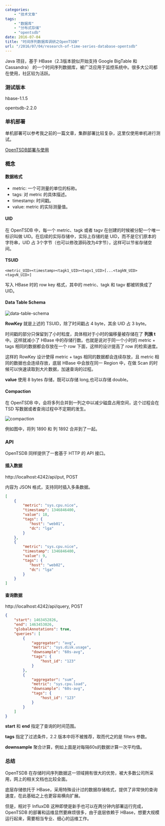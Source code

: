 ```yaml
---
categories:
    - "技术文章"
tags:
    - "数据库"
    - "分布式存储"
    - "opentsdb"
date: 2016-07-04
title: "时间序列数据库调研之OpenTSDB"
url: "/2016/07/04/research-of-time-series-database-opentsdb"
---
```


Java 项目，基于 HBase（2.3版本貌似开始支持 Google BigTable 和 Cassandra） 的一个时间序列数据库，被广泛应用于监控系统中。很多大公司都在使用，社区较为活跃。

<!--more-->

### 测试版本

hbase-1.1.5

opentsdb-2.2.0

### 单机部署

单机部署可以参考我之前的一篇文章，集群部署比较复杂，这里仅使用单机进行测试。

[OpenTSDB部署与使用](/2016/03/12/install-and-use-opentsdb/)


### 概念

#### 数据格式

* metric: 一个可测量的单位的标称。
* tags: 对 metric 的具体描述。
* timestamp: 时间戳。
* value: metric 的实际测量值。

#### UID

在 OpenTSDB 中，每一个 metric、tagk 或者 tagv 在创建的时候被分配一个唯一标识叫做 UID。在后续的实际存储中，实际上存储的是 UID，而不是它们原本的字符串，UID 占 3个字节（也可以修改源码改为4字节），这样可以节省存储空间。

#### TSUID

`<metric_UID><timestamp><tagk1_UID><tagv1_UID>[...<tagkN_UID><tagvN_UID>]`

写入 HBase 时的 row key 格式，其中的 metric、tagk 和 tagv 都被转换成了 UID。

#### Data Table Schema

![data-table-schema](http://image.fatedier.com/pic/2016/2016-07-04-research-of-time-series-database-opentsdb-data-table-schema.png)

**RowKey** 就是上述的 TSUID，除了时间戳占 4 byte，其余 UID 占 3 byte。

时间戳的部分只保留到了小时粒度，具体相对于小时的偏移量被存储在了 **列族 t** 中。这样就减小了 HBase 中的存储行数。也就是说对于同一个小时的 metric + tags 相同的数据都会存放在一个 row 下面，这样的设计提高了 row 的检索速度。

这样的 RowKey 设计使得 metric + tags 相同的数据都会连续存放，且 metric 相同的数据也会连续存放，底层 HBase 中会放在同一 Region 中，在做 Scan 的时候可以快速读取到大片数据，加速查询的过程。

**value** 使用 8 bytes 存储，既可以存储 long,也可以存储 double。

#### Compaction

在 OpenTSDB 中，会将多列合并到一列之中以减少磁盘占用空间，这个过程会在 TSD 写数据或者查询过程中不定期的发生。

![compaction](http://image.fatedier.com/pic/2016/2016-07-04-research-of-time-series-database-opentsdb-compaction.png)

例如图中，将列 1890 和 列 1892 合并到了一起。

### API

OpenTSDB 同样提供了一套基于 HTTP 的 API 接口。

#### 插入数据

http://localhost:4242/api/put, POST

内容为 JSON 格式，支持同时插入多条数据。

```json
[
    {
        "metric": "sys.cpu.nice",
        "timestamp": 1346846400,
        "value": 18,
        "tags": {
           "host": "web01",
           "dc": "lga"
        }
    },
    {
        "metric": "sys.cpu.nice",
        "timestamp": 1346846400,
        "value": 9,
        "tags": {
           "host": "web02",
           "dc": "lga"
        }
    }
]
```

#### 查询数据

http://localhost:4242/api/query, POST

```json
{
    "start": 1463452826,
    "end": 1463453026,
    "globalAnnotations": true,
    "queries": [
        {
            "aggregator": "avg",
            "metric": "sys.disk.usage",
            "downsample": "60s-avg",
            "tags": {
                "host_id": "123"
            }
        },
        {
            "aggregator": "sum",
            "metric": "sys.cpu.load",
            "downsample": "60s-avg",
            "tags": {
                "host_id": "123"
            }
        }
    ]
}
```

**start** 和 **end** 指定了查询的时间范围。

**tags** 指定了过滤条件，2.2 版本中将不被推荐，取而代之的是 filters 参数。

**downsample** 聚合计算，例如上面是对每隔60s的数据计算一次平均值。

### 总结

OpenTSDB 在存储时间序列数据这一领域拥有很大的优势，被大多数公司所采用，网上的相关文档也比较全面。

底层存储依托于 HBase，采用特殊设计过的数据存储格式，提供了非常快的查询速度，在此基础之上也更容易横向扩展。

但是，相对于 InfluxDB 这种即使是新手也可以在两分钟内部署运行完成，OpenTSDB 的部署和运维显然要麻烦很多，由于底层依赖于 HBase，想要大规模运行起来，需要相当专业、细心的运维工作。
